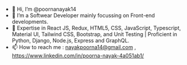 - 👋 Hi, I’m @poornanayak14
- 👀 I’m a Softwear Developer mainly focussing on Front-end developments.
- 🌱 Expertise in React JS, Redux, HTML5, CSS, JavaScript, Typescript, Material UI, Tailwind CSS, Bootstrap, and Unit Testing | Proficient in Python, Django, Node.js, Express and GraphQL.
- 📫 How to reach me : nayakpoorna14@gmail.com , https://www.linkedin.com/in/poorna-nayak-4a051ab1/

<!---
poornanayak14/poornanayak14 is a ✨ special ✨ repository because its `README.md` (this file) appears on your GitHub profile.
You can click the Preview link to take a look at your changes.
--->
